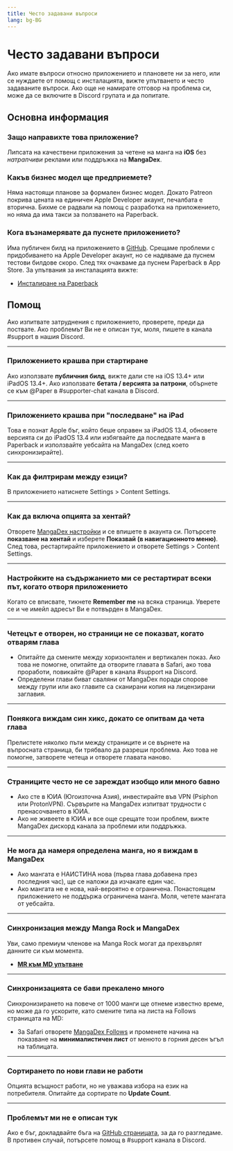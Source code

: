 ```yaml
---
title: Често задавани въпроси
lang: bg-BG
---
```


# Често задавани въпроси
Ако имате въпроси относно приложението и плановете ни за него, или се нуждаете от помощ с инсталацията, вижте упътването и често задаваните въпроси. Ако още не намирате отговор на проблема си, може да се включите в Discord групата и да попитате.

## Основна информация

### Защо направихте това приложение?
Липсата на качествени приложения за четене на манга на **iOS** без _натрапчиви_ реклами или поддръжка на **MangaDex**.

### Какъв бизнес модел ще предприемете?
Няма настоящи планове за формален бизнес модел. Докато Patreon покрива цената на единичен Apple Developer акаунт, печалбата е вторична. Бихме се радвали на помощ с разработка на приложението, но няма да има такси за ползването на Paperback.

### Кога възнамерявате да пуснете приложението?
Има публичен билд на приложението в [GitHub](https://github.com/Paperback-iOS/app/releases). Срещаме проблеми с придобиването на Apple Developer акаунт, но се надяваме да пуснем тестови билдове скоро. След тях очакваме да пуснем Paperback в App Store. За упътвания за инсталацията вижте:

 * [Инсталиране на Paperback](/bg/help/guides/getting-started)

## Помощ
Ако изпитвате затруднения с приложението, проверете, преди да поствате. Ако проблемът Ви не е описан тук, моля, пишете в канала #support в нашия Discord.

---

### Приложението крашва при стартиране
Ако използвате **публичния билд**, вижте дали сте на iOS 13.4+ или iPadOS 13.4+. Ако използвате **бетата / версията за патрони**, обърнете се към @Paper в #supporter-chat канала в Discord.

---

### Приложението крашва при "последване" на iPad
Това е познат Apple бъг, който беше оправен за iPadOS 13.4, обновете версията си до iPadOS 13.4 или избягвайте да последвате манга в Paperback и използвайте уебсайта на MangaDex (след което синхронизирайте).

---

### Как да филтрирам между езици?
В приложението натиснете Settings > Content Settings.

---

### Как да включа опцията за хентай?
Отворете [MangaDex настройки](https://mangadex.org/settings) и се впишете в акаунта си. Потърсете **показване на хентай** и изберете **Показвай (в навигационното меню)**.
След това, рестартирайте приложението и отворете Settings > Content Settings.

---

### Настройките на съдържанието ми се рестартират всеки път, когато отворя приложението
Когато се вписвате, тикнете **Remember me** на всяка страница.
Уверете се и че имейл адресът Ви е потвърден в MangaDex.

---

### Четецът е отворен, но страници не се показват, когато отварям глава
 * Опитайте да смените между хоризонтален и вертикален показ. Ако това не помогне, опитайте да отворите главата в Safari, ако това проработи, повикайте @Paper в канала #support на Discord.
 * Определени глави биват сваляни от MangaDex поради спорове между групи или ако главите са сканирани копия на лицензирани заглавия.

---

### Понякога виждам син хикс, докато се опитвам да чета глава
Прелистете няколко пъти между страниците и се върнете на въпросната страница, би трябвало да разреши проблема. Ако това не помогне, затворете четеца и отворете главата наново.

---

### Страниците често не се зареждат изобщо или много бавно
 * Ако сте в ЮИА (Югоизточна Азия), инвестирайте във VPN (Psiphon или ProtonVPN). Сървърите на MangaDex изпитват трудности с пренасочването в ЮИА.
 * Ако не живеете в ЮИА и все още срещате този проблем, вижте MangaDex дискорд канала за проблеми или поддръжка.

---

### Не мога да намеря определена манга, но я виждам в MangaDex
 * Ако мангата е НАИСТИНА нова (първа глава добавена през последния час), ще се наложи да изчакате един час.
 * Ако мангата не е нова, най-вероятно е ограничена. Понастоящем приложението не поддържа ограничена манга. Моля, четете мангата от уебсайта.

---

### Синхронизация между Manga Rock и MangaDex
Уви, само премиум членове на Manga Rock могат да прехвърлят данните си към момента.

 * [**MR към MD упътване**](https://www.reddit.com/r/mangarockapp/comments/f89aie/tool_exporting_mr_favorites/)

---

### Синхронизацията се бави прекалено много
Синхронизирането на повече от 1000 манги ще отнеме известно време, но може да го ускорите, като смените типа на листа на Follows страницата на MD:

 * За Safari отворете [MangaDex Follows](https://mangadex.org/follows/manga/) и променете начина на показване на **минималистичен лист** от менюто в горния десен ъгъл на таблицата.

---

### Сортирането по нови глави не работи
Опцията всъщност работи, но не уважава избора на език на потребителя. Опитайте да сортирате по **Update Count**.

---

### Проблемът ми не е описан тук
Ако е бъг, докладвайте бъга на [GitHub страницата](https://github.com/Paperback-iOS/app/issues), за да го разгледаме. В противен случай, потърсете помощ в #support канала в Discord.
